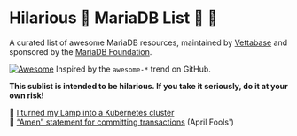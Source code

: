 # Hilarious 🤣 MariaDB List 🤣 🤣

A curated list of awesome MariaDB resources, maintained by [Vettabase](https://vettabase.com) and sponsored by the [MariaDB Foundation](https://mariadb.org/).

[![Awesome](https://cdn.rawgit.com/sindresorhus/awesome/d7305f38d29fed78fa85652e3a63e154dd8e8829/media/badge.svg)](https://github.com/sindresorhus/awesome) Inspired by the `awesome-*` trend on GitHub.

**This sublist is intended to be hilarious. If you take it seriously, do it at your own risk!**

🤣 [I turned my Lamp into a Kubernetes cluster](https://www.youtube.com/watch?v=CE6MTBxDSpE&t=17s&ab_channel=JeffGeerling)<br>
🤣 [“Amen” statement for committing transactions](https://mariadb.org/amen-statement-for-committing-transactions/) (April Fools') <br>
